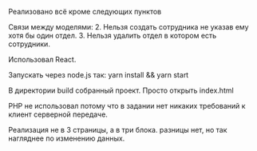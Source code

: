Реализовано всё кроме следующих пунктов

Связи между моделями:
2. Нельзя создать сотрудника не указав ему хотя бы один отдел.
3. Нельзя удалить отдел в котором есть сотрудники.

Использовал React.

Запускать через node.js так:
yarn install && yarn start

В директории build собранный проект. Просто открыть index.html

PHP не использовал потому что в задании нет никаких требований к
клиент серверной передаче.

Реализация не в 3 страницы, а в три блока. разницы нет, но так нагляднее по изменению данных.

